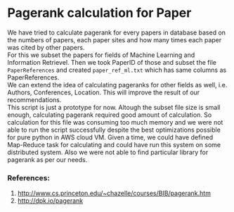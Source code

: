 # Pagerank calculation for Paper  
We have tried to calculate pagerank for every papers in database based on the numbers of papers, each paper sites and how many times each paper was cited by other papers.  
For this we subset the papers for fields of Machine Learning and Information Retrievel. Then we took PaperID of those and subset the file `PaperReferences` and created `paper_ref_ml.txt` which has same columns as PaperReferences.  
We can extend the idea of calculating pageranks for other fields as well, i.e. Authors, Conferences, Location. This will improve the result of our recommendations.  
This script is just a prototype for now. Altough the subset file size is small enough, calculating pagerank required good amount of calculation. So calculation for this file was consuming too much memory and we were not able to run the script successfully despite the best optimizations possible for pure python in AWS cloud VM. Given a time, we could have defined Map-Reduce task for calculating and could have run this system on some distributed system. Also we were not able to find particular library for pagerank as per our needs. 

### References:  
1. http://www.cs.princeton.edu/~chazelle/courses/BIB/pagerank.htm  
2. http://dpk.io/pagerank  
